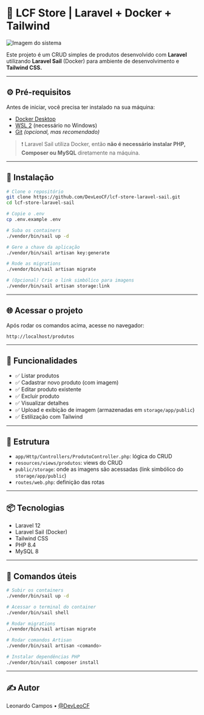 # 🛒 LCF Store | Laravel + Docker + Tailwind

<img src="storage/app/public/readme/img-readme.png" alt="Imagem do sistema">

Este projeto é um CRUD simples de produtos desenvolvido com **Laravel** utilizando **Laravel Sail** (Docker) para ambiente de desenvolvimento e **Tailwind CSS.**

---

## ⚙️ Pré-requisitos

Antes de iniciar, você precisa ter instalado na sua máquina:

- [Docker Desktop](https://www.docker.com/products/docker-desktop)  
- [WSL 2](https://learn.microsoft.com/pt-br/windows/wsl/install) (necessário no Windows)
- [Git](https://git-scm.com/) *(opcional, mas recomendado)*

> ❗ Laravel Sail utiliza Docker, então **não é necessário instalar PHP, Composer ou MySQL** diretamente na máquina.

---

## 🚀 Instalação

```bash
# Clone o repositório
git clone https://github.com/DevLeoCF/lcf-store-laravel-sail.git
cd lcf-store-laravel-sail

# Copie o .env
cp .env.example .env

# Suba os containers
./vendor/bin/sail up -d

# Gere a chave da aplicação
./vendor/bin/sail artisan key:generate

# Rode as migrations
./vendor/bin/sail artisan migrate

# (Opcional) Crie o link simbólico para imagens
./vendor/bin/sail artisan storage:link
```

---

## 🌐 Acessar o projeto

Após rodar os comandos acima, acesse no navegador:

```
http://localhost/produtos
```

---

## 📄 Funcionalidades

- ✅ Listar produtos
- ✅ Cadastrar novo produto (com imagem)
- ✅ Editar produto existente
- ✅ Excluir produto
- ✅ Visualizar detalhes
- ✅ Upload e exibição de imagem (armazenadas em `storage/app/public`)
- ✅ Estilização com Tailwind

---

## 🧾 Estrutura

- `app/Http/Controllers/ProdutoController.php`: lógica do CRUD
- `resources/views/produtos`: views do CRUD
- `public/storage`: onde as imagens são acessadas (link simbólico do `storage/app/public`)
- `routes/web.php`: definição das rotas

---

## 📦 Tecnologias

- Laravel 12
- Laravel Sail (Docker)
- Tailwind CSS
- PHP 8.4
- MySQL 8

---

## 🐳 Comandos úteis

```bash
# Subir os containers
./vendor/bin/sail up -d

# Acessar o terminal do container
./vendor/bin/sail shell

# Rodar migrations
./vendor/bin/sail artisan migrate

# Rodar comandos Artisan
./vendor/bin/sail artisan <comando>

# Instalar dependências PHP
./vendor/bin/sail composer install
```

---

## ✍️ Autor

Leonardo Campos • [@DevLeoCF](https://github.com/DevLeoCF)
